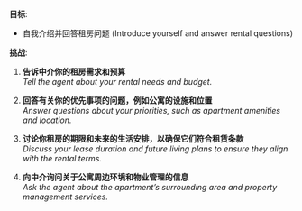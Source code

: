 **目标**:
- 自我介绍并回答租房问题 (Introduce yourself and answer rental questions)

**挑战**:
1. **告诉中介你的租房需求和预算**  
   *Tell the agent about your rental needs and budget.*

2. **回答有关你的优先事项的问题，例如公寓的设施和位置**  
   *Answer questions about your priorities, such as apartment amenities and location.*

3. **讨论你租房的期限和未来的生活安排，以确保它们符合租赁条款**  
   *Discuss your lease duration and future living plans to ensure they align with the rental terms.*

4. **向中介询问关于公寓周边环境和物业管理的信息**  
   *Ask the agent about the apartment’s surrounding area and property management services.*
